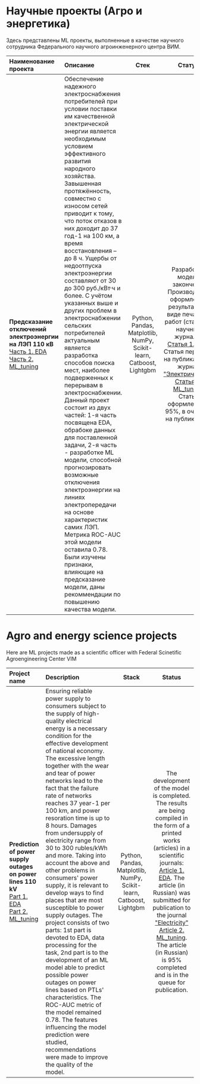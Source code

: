 # Научные проекты (Агро и энергетика)
Здесь представлены ML проекты, выполненные в качестве научного сотрудника Федерального научного агроинженерного центра ВИМ.

| Наименование проекта | Описание | Стек | Статус |
| :-------------------- | :--------------------- |:---------------------------:|:---------------------------:|
| **Предсказание отключений электроэнергии на ЛЭП 110 кВ** <br/> [Часть 1. EDA](https://github.com/VadZhen/Agro_and_energy_science_projects/blob/main/enery_outages/outages_MLmodel_1_Colab.ipynb) <br/>  [Часть 2. ML_tuning](https://github.com/VadZhen/Agro_and_energy_science_projects/blob/main/enery_outages/outages_MLmodel_2_Colab.ipynb) | Обеспечение надежного электроснабжения потребителей при условии поставки им качественной электрической энергии является необходимым условием эффективного развития народного хозяйства. Завышенная протяжённость, совместно с износом сетей приводит к тому, что поток отказов в них доходит до 37 год-1 на 100 км, а время восстановления – до 8 ч. Ущербы от недоотпуска электроэнергии составляют от 30 до 300 руб./кВт·ч и более. С учётом указанных выше и других проблем в электроснабжении сельских потребителей актуальным является разработка способов поиска мест, наиболее подверженных к перерывам в электроснабжении. Данный проект состоит из двух частей: 1-я часть посвящена EDA, обрабоке данных для поставленной задачи, 2-я часть - разработке ML модели, способной прогнозировать возможные отключения электроэнергии на линиях электропередачи на основе характеристик самих ЛЭП. Метрика ROC-AUC этой модели оставила 0.78. Были изучены признаки, влияющие на предсказание модели, даны рекоммендации по повышению качества модели. | Python, Pandas, Matplotlib, NumPy, Scikit-learn, Catboost, Lightgbm | Разработка модели закончена. Производится оформление результатов в виде печатных работ (статьи) в научные журналы: <br/> [Статья 1. EDA](https://github.com/VadZhen/Agro_and_energy_science_projects/blob/main/enery_outages/Article_1_EDA%20(preprint).pdf). Статья передана на публикацию в журнал ["Электричество"](https://etr1880.mpei.ru/index.php/electricity) <br/> [Статья 2. ML_tuning](https://github.com/VadZhen/Agro_and_energy_science_projects/blob/main/enery_outages/Article_2_ML_tuning%20(draft).pdf). Статья оформлена на 95%, в очереди на публикацию.





# Agro and energy science projects
Here are ML projects made as a scientific officer with Federal Scinetific Agroengineering Center VIM

|Project name | Description | Stack | Status |
| :-------------------- | :--------------------- |:--------------------------:|:---------------------------:|
| **Prediction of power supply outages on power lines 110 kV**<br/> [Part 1. EDA](https://github.com/VadZhen/Agro_and_energy_science_projects/blob/main/enery_outages/outages_MLmodel_1_Colab.ipynb)<br/> [Part 2. ML_tuning](https://github.com/VadZhen/Agro_and_energy_science_projects/blob/main/enery_outages/outages_MLmodel_2_Colab.ipynb) | Ensuring reliable power supply to consumers subject to the supply of high-quality electrical energy is a necessary condition for the effective development of national economy. The excessive length together with the wear and tear of power networks lead to the fact that the failure rate of networks reaches 37 year-1 per 100 km, and power resoration time is up to 8 hours. Damages from undersupply of electricity range from 30 to 300 rubles/kWh and more. Taking into account the above and other problems in consumers' power supply, it is relevant to develop ways to find places that are most susceptible to power supply outages. The project consists of two parts: 1st part is devoted to EDA, data processing for the task, 2nd part is to the development of an ML model able to predict possible power outages on power lines based on PTLs' characteristics. The ROC-AUC metric of the model remained 0.78. The features influencing the model prediction were studied, recommendations were made to improve the quality of the model. | Python, Pandas, Matplotlib, NumPy, Scikit-learn, Catboost, Lightgbm | The development of the model is completed. The results are being compiled in the form of a printed works (articles) in a scientific journals: <br/> [Article 1. EDA](https://github.com/VadZhen/Agro_and_energy_science_projects/blob/main/enery_outages/Article_1_EDA%20(preprint).pdf). The article (in Russian) was submitted for publication to the journal ["Electricity"](https://etr1880.mpei.ru/index.php/electricity)<br/> [Article 2. ML_tuning](https://github.com/VadZhen/Agro_and_energy_science_projects/blob/main/enery_outages/Article_2_ML_tuning%20(draft).pdf). The article (in Russian) is 95% completed and is in the queue for publication.
